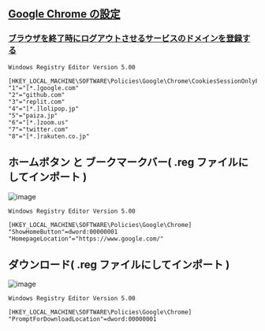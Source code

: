 ## [Google Chrome の設定](https://github.com/winofsql/policies-chrome)

### [ブラウザを終了時にログアウトさせるサービスのドメインを登録する](https://github.com/winofsql/policies-chrome/blob/main/chrome-policy-logout.reg)
```
Windows Registry Editor Version 5.00

[HKEY_LOCAL_MACHINE\SOFTWARE\Policies\Google\Chrome\CookiesSessionOnlyForUrls]
"1"="[*.]google.com"
"2"="github.com"
"3"="replit.com"
"4"="[*.]lolipop.jp"
"5"="paiza.jp"
"6"="[*.]zoom.us"
"7"="twitter.com"
"8"="[*.]rakuten.co.jp"
```


## ホームボタン と ブークマークバー( .reg ファイルにしてインポート )

![image](https://github.com/winofsql/subject/assets/1501327/a380b5b4-8626-48af-82f8-f55f34a4f381)
```
Windows Registry Editor Version 5.00

[HKEY_LOCAL_MACHINE\SOFTWARE\Policies\Google\Chrome]
"ShowHomeButton"=dword:00000001
"HomepageLocation"="https://www.google.com/"
```

## ダウンロード( .reg ファイルにしてインポート )

![image](https://github.com/winofsql/subject/assets/1501327/16f55096-2254-4c2c-be18-41d653e6f3d0)
```
Windows Registry Editor Version 5.00

[HKEY_LOCAL_MACHINE\SOFTWARE\Policies\Google\Chrome]
"PromptForDownloadLocation"=dword:00000001
```

